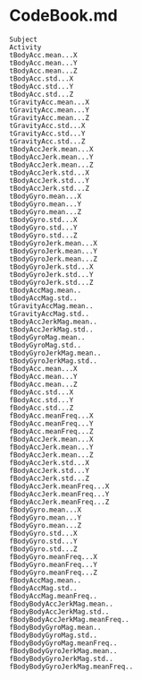 # CodeBook.md
    Subject
    Activity
    tBodyAcc.mean...X
    tBodyAcc.mean...Y
    tBodyAcc.mean...Z
    tBodyAcc.std...X
    tBodyAcc.std...Y
    tBodyAcc.std...Z
    tGravityAcc.mean...X
    tGravityAcc.mean...Y
    tGravityAcc.mean...Z
    tGravityAcc.std...X
    tGravityAcc.std...Y
    tGravityAcc.std...Z
    tBodyAccJerk.mean...X
    tBodyAccJerk.mean...Y
    tBodyAccJerk.mean...Z
    tBodyAccJerk.std...X
    tBodyAccJerk.std...Y
    tBodyAccJerk.std...Z
    tBodyGyro.mean...X
    tBodyGyro.mean...Y
    tBodyGyro.mean...Z
    tBodyGyro.std...X
    tBodyGyro.std...Y
    tBodyGyro.std...Z
    tBodyGyroJerk.mean...X
    tBodyGyroJerk.mean...Y
    tBodyGyroJerk.mean...Z
    tBodyGyroJerk.std...X
    tBodyGyroJerk.std...Y
    tBodyGyroJerk.std...Z
    tBodyAccMag.mean..
    tBodyAccMag.std..
    tGravityAccMag.mean..
    tGravityAccMag.std..
    tBodyAccJerkMag.mean..
    tBodyAccJerkMag.std..
    tBodyGyroMag.mean..
    tBodyGyroMag.std..
    tBodyGyroJerkMag.mean..
    tBodyGyroJerkMag.std..
    fBodyAcc.mean...X
    fBodyAcc.mean...Y
    fBodyAcc.mean...Z
    fBodyAcc.std...X
    fBodyAcc.std...Y
    fBodyAcc.std...Z
    fBodyAcc.meanFreq...X
    fBodyAcc.meanFreq...Y
    fBodyAcc.meanFreq...Z
    fBodyAccJerk.mean...X
    fBodyAccJerk.mean...Y
    fBodyAccJerk.mean...Z
    fBodyAccJerk.std...X
    fBodyAccJerk.std...Y
    fBodyAccJerk.std...Z
    fBodyAccJerk.meanFreq...X
    fBodyAccJerk.meanFreq...Y
    fBodyAccJerk.meanFreq...Z
    fBodyGyro.mean...X
    fBodyGyro.mean...Y
    fBodyGyro.mean...Z
    fBodyGyro.std...X
    fBodyGyro.std...Y
    fBodyGyro.std...Z
    fBodyGyro.meanFreq...X
    fBodyGyro.meanFreq...Y
    fBodyGyro.meanFreq...Z
    fBodyAccMag.mean..
    fBodyAccMag.std..
    fBodyAccMag.meanFreq..
    fBodyBodyAccJerkMag.mean..
    fBodyBodyAccJerkMag.std..
    fBodyBodyAccJerkMag.meanFreq..
    fBodyBodyGyroMag.mean..
    fBodyBodyGyroMag.std..
    fBodyBodyGyroMag.meanFreq..
    fBodyBodyGyroJerkMag.mean..
    fBodyBodyGyroJerkMag.std..
    fBodyBodyGyroJerkMag.meanFreq..
